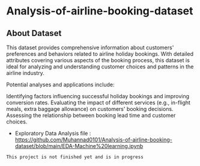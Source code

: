 # Analysis-of-airline-booking-dataset


## About Dataset
This dataset provides comprehensive information about customers' preferences and behaviors related to airline holiday bookings. With detailed attributes covering various aspects of the booking process, this dataset is ideal for analyzing and understanding customer choices and patterns in the airline industry.

Potential analyses and applications include:

Identifying factors influencing successful holiday bookings and improving conversion rates.
Evaluating the impact of different services (e.g., in-flight meals, extra baggage allowance) on customers' booking decisions.
Assessing the relationship between booking lead time and customer choices.

- Exploratory Data Analysis file : https://github.com/Muhannad0101/Analysis-of-airline-booking-dataset/blob/main/EDA-Machine%20learning.ipynb

`This project is not finished yet and is in progress`
